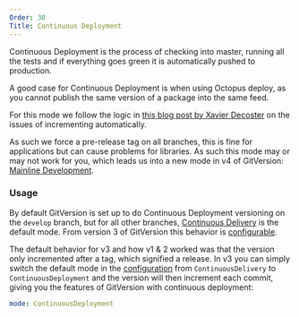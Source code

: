 ```yaml
---
Order: 30
Title: Continuous Deployment
---
```


Continuous Deployment is the process of checking into master, running all the
tests and if everything goes green it is automatically pushed to production.

A good case for Continuous Deployment is when using Octopus deploy, as you
cannot publish the same version of a package into the same feed.

For this mode we follow the logic in [this blog post by Xavier Decoster][blog]
on the issues of incrementing automatically.

As such we force a pre-release tag on all branches, this is fine for
applications but can cause problems for libraries. As such this mode may or may
not work for you, which leads us into a new mode in v4 of GitVersion:
[Mainline Development](mainline-development.md).

### Usage

By default GitVersion is set up to do Continuous Deployment versioning on the
`develop` branch, but for all other branches,
[Continuous Delivery](continuous-delivery.md) is the default mode. From version
3 of GitVersion this behavior is [configurable](../configuration.md).

The default behavior for v3 and how v1 & 2 worked was that the version only
incremented after a tag, which signified a release. In v3 you can simply switch
the default mode in the [configuration](../configuration.md) from
`ContinuousDelivery` to `ContinuousDeployment` and the version will then
increment each commit, giving you the features of GitVersion with continuous
deployment:

```yaml
mode: ContinuousDeployment
```

[blog]: http://www.xavierdecoster.com/semantic-versioning-auto-incremented-nuget-package-versions
